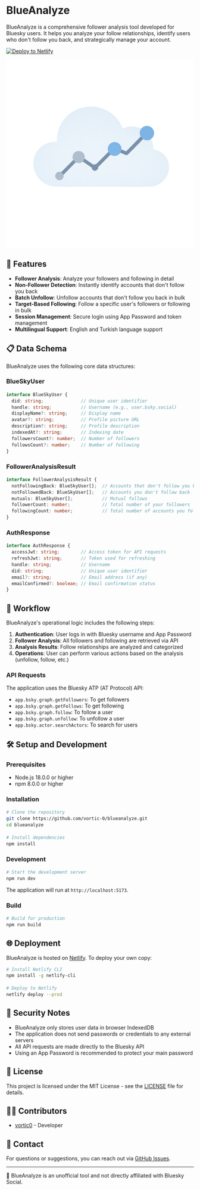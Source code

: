 # BlueAnalyze

BlueAnalyze is a comprehensive follower analysis tool developed for Bluesky users. It helps you analyze your follow relationships, identify users who don't follow you back, and strategically manage your account.

[![Deploy to Netlify](https://github.com/vortic-0/blueanalyze/actions/workflows/main.yml/badge.svg)](https://github.com/vortic-0/blueanalyze/deployments/production)

![BlueAnalyze Logo](public/blueanalyze.png)

## 🚀 Features

- **Follower Analysis**: Analyze your followers and following in detail
- **Non-Follower Detection**: Instantly identify accounts that don't follow you back
- **Batch Unfollow**: Unfollow accounts that don't follow you back in bulk
- **Target-Based Following**: Follow a specific user's followers or following in bulk
- **Session Management**: Secure login using App Password and token management
- **Multilingual Support**: English and Turkish language support

## 📋 Data Schema

BlueAnalyze uses the following core data structures:

### BlueSkyUser

```typescript
interface BlueSkyUser {
  did: string;              // Unique user identifier
  handle: string;           // Username (e.g., user.bsky.social)
  displayName?: string;     // Display name
  avatar?: string;          // Profile picture URL
  description?: string;     // Profile description
  indexedAt?: string;       // Indexing date
  followersCount?: number;  // Number of followers
  followsCount?: number;    // Number of following
}
```

### FollowerAnalysisResult

```typescript
interface FollowerAnalysisResult {
  notFollowingBack: BlueSkyUser[];  // Accounts that don't follow you back
  notFollowedBack: BlueSkyUser[];   // Accounts you don't follow back
  mutuals: BlueSkyUser[];           // Mutual follows
  followerCount: number;            // Total number of your followers
  followingCount: number;           // Total number of accounts you follow
}
```

### AuthResponse

```typescript
interface AuthResponse {
  accessJwt: string;        // Access token for API requests
  refreshJwt: string;       // Token used for refreshing
  handle: string;           // Username
  did: string;              // Unique user identifier
  email?: string;           // Email address (if any)
  emailConfirmed?: boolean; // Email confirmation status
}
```

## 🔄 Workflow

BlueAnalyze's operational logic includes the following steps:

1. **Authentication**: User logs in with Bluesky username and App Password
2. **Follower Analysis**: All followers and following are retrieved via API
3. **Analysis Results**: Follow relationships are analyzed and categorized
4. **Operations**: User can perform various actions based on the analysis (unfollow, follow, etc.)

### API Requests

The application uses the Bluesky ATP (AT Protocol) API:

- `app.bsky.graph.getFollowers`: To get followers
- `app.bsky.graph.getFollows`: To get following
- `app.bsky.graph.follow`: To follow a user
- `app.bsky.graph.unfollow`: To unfollow a user
- `app.bsky.actor.searchActors`: To search for users

## 🛠️ Setup and Development

### Prerequisites

- Node.js 18.0.0 or higher
- npm 8.0.0 or higher

### Installation

```bash
# Clone the repository
git clone https://github.com/vortic-0/blueanalyze.git
cd blueanalyze

# Install dependencies
npm install
```

### Development

```bash
# Start the development server
npm run dev
```

The application will run at `http://localhost:5173`.

### Build

```bash
# Build for production
npm run build
```

## 🌐 Deployment

BlueAnalyze is hosted on [Netlify](https://www.netlify.com/). To deploy your own copy:

```bash
# Install Netlify CLI
npm install -g netlify-cli

# Deploy to Netlify
netlify deploy --prod
```

## 🔐 Security Notes

- BlueAnalyze only stores user data in browser IndexedDB
- The application does not send passwords or credentials to any external servers
- All API requests are made directly to the Bluesky API
- Using an App Password is recommended to protect your main password

## 📝 License

This project is licensed under the MIT License - see the [LICENSE](LICENSE) file for details.

## 👨‍💻 Contributors

- [vortic0](https://bsky.app/profile/vortic0.bsky.social) - Developer

## 📧 Contact

For questions or suggestions, you can reach out via [GitHub Issues](https://github.com/vortic-0/blueanalyze/issues).

---

🔹 BlueAnalyze is an unofficial tool and not directly affiliated with Bluesky Social.

